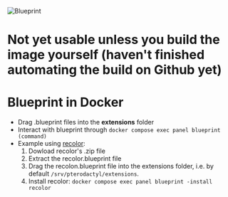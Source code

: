 ![Blueprint](https://github.com/BlueprintFramework/docker/assets/59907407/4eb6a70b-7f30-476e-81a4-c4f317186db6)
# Not yet usable unless you build the image yourself (haven't finished automating the build on Github yet)
# Blueprint in Docker
- Drag .blueprint files into the **extensions** folder
- Interact with blueprint through ``docker compose exec panel blueprint (command)``
- Example using [recolor](<https://github.com/sp11rum/recolor>):
  1. Dowload recolor's .zip file
  2. Extract the recolor.blueprint file
  3. Drag the recolon.blueprint file into the extensions folder, i.e. by default ``/srv/pterodactyl/extensions``.
  4. Install recolor: ``docker compose exec panel blueprint -install recolor``
